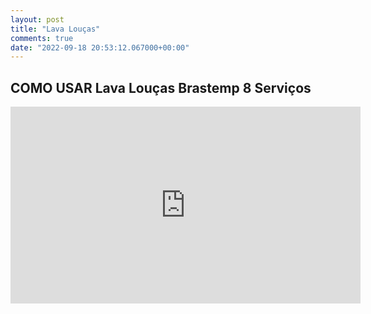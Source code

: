 ```yaml
---
layout: post
title: "Lava Louças"
comments: true
date: "2022-09-18 20:53:12.067000+00:00"
---
```


## COMO USAR Lava Louças Brastemp 8 Serviços

<iframe width="560" height="315" src="https://www.youtube.com/embed/8r0DBQA3CiA" title="YouTube video player" frameborder="0" allow="accelerometer; autoplay; clipboard-write; encrypted-media; gyroscope; picture-in-picture" allowfullscreen></iframe>



